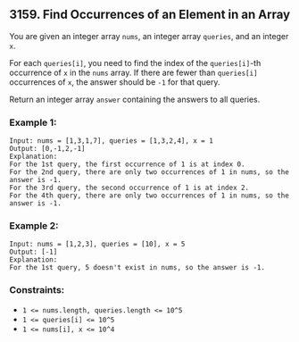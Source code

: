 ## 3159. Find Occurrences of an Element in an Array

You are given an integer array ```nums```, an integer array ```queries```, and an integer ```x```.

For each ```queries[i]```, you need to find the index of the ```queries[i]```-th occurrence of ```x``` in the ```nums``` array. If there are fewer than ```queries[i]``` occurrences of ```x```, the answer should be ```-1``` for that query.

Return an integer array ```answer``` containing the answers to all queries.

### Example 1:
```
Input: nums = [1,3,1,7], queries = [1,3,2,4], x = 1
Output: [0,-1,2,-1]
Explanation:
For the 1st query, the first occurrence of 1 is at index 0.
For the 2nd query, there are only two occurrences of 1 in nums, so the answer is -1.
For the 3rd query, the second occurrence of 1 is at index 2.
For the 4th query, there are only two occurrences of 1 in nums, so the answer is -1.
```
### Example 2:
```
Input: nums = [1,2,3], queries = [10], x = 5
Output: [-1]
Explanation:
For the 1st query, 5 doesn't exist in nums, so the answer is -1.
```

### Constraints:

* ```1 <= nums.length, queries.length <= 10^5```
* ```1 <= queries[i] <= 10^5```
* ```1 <= nums[i], x <= 10^4```